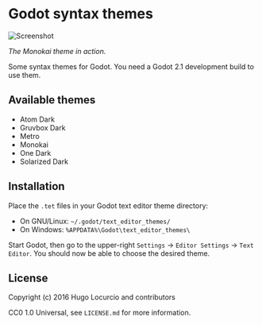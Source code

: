 # Godot syntax themes

![Screenshot](https://lut.im/T5RjyyWs9U/BUVYbEStfFe1pr3i.png)

*The Monokai theme in action.*

Some syntax themes for Godot. You need a Godot 2.1 development build to use
them.

## Available themes

- Atom Dark
- Gruvbox Dark
- Metro
- Monokai
- One Dark
- Solarized Dark

## Installation

Place the `.tet` files in your Godot text editor theme directory:

- On GNU/Linux: `~/.godot/text_editor_themes/`
- On Windows: `%APPDATA%\Godot\text_editor_themes\`

Start Godot, then go to the upper-right `Settings` -> `Editor Settings` ->
`Text Editor`. You should now be able to choose the desired theme.

## License

Copyright (c) 2016 Hugo Locurcio and contributors

CC0 1.0 Universal, see `LICENSE.md` for more information.

